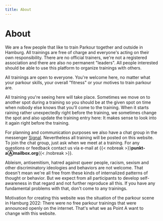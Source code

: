 ```yaml
---
title: About
---
```

# About
We are a few people that like to train Parkour together and outside in Hamburg. All trainings are free of charge and everyone's acting on their own responsibility. There are no official trainers, we're not a registered association and there are also no permanent "leaders". All people interested should be able to use this platform to organize trainings with others.

All trainings are open to everyone. You're welcome here, no matter what your parkour skills, your overall "fitness" or your motives to train parkour are.

All training you're seeing here will take place. Sometimes we move on to another spot during a training so you should be at the given spot on time when nobody else knows that you'll come to the training. When it starts raining rather unexpectedly right before the training, we sometimes change the spot and also update the training entry here: It makes sense to look into it again right before the training.

For planning and communication purposes we also have a chat group in the messenger [Signal](https://signal.org/). Nevertheless all training will be posted on this website. To join the chat group, just ask when we meet at a training. For any questions or feedback contact us via e-mail at {{< nobreak >}}**punkt-aⒶmailbox.org**{{< /nobreak >}}.

Ableism, antisemitism, hatred against queer people, racism, sexism and other discriminatory ideologies and behaviors are not welcome. That doesn't mean we're all free from these kinds of internalized patterns of thought or behavior. But we expect from all participants to develop self-awareness in that regard and not further reproduce all this. If you have any fundamental problems with that, don't come to any trainings.

Motivation for creating this website was the situation of the parkour scene in Hamburg 2022: There were no free parkour trainings that were announced openly on the internet. That's what we as Point A want to change with this website.
